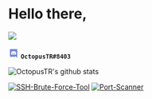 # Hello there,

[<img src="http://www.hackthebox.eu/badge/image/158119">](https://www.hackthebox.eu/profile/158119)

<img src="assets/Discord-Logo-Color.svg" alt="Discord Logo" width="21" /> **`OctopusTR#8403`**

![OctopusTR's github stats](https://github-readme-stats.vercel.app/api?username=OctopusTR&show_icons=true&theme=dark)

[![SSH-Brute-Force-Tool](https://github-readme-stats.vercel.app/api/pin/?username=OctopusTR&repo=SSH-Brute-Force-Tool&theme=dark)](https://github.com/OctopusTR/SSH-Brute-Force-Tool)
[![Port-Scanner](https://github-readme-stats.vercel.app/api/pin/?username=OctopusTR&repo=Port-Scanner&theme=dark)](https://github.com/OctopusTR/Port-Scanner)
